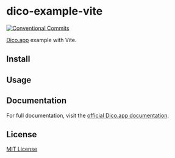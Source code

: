 # dico-example-vite

[![Conventional Commits][conventional-commits-src]][conventional-commits-href]

[Dico.app][dico] example with Vite.

## Install

<!-- TODO: Update -->

## Usage

<!-- TODO: Update -->

## Documentation

For full documentation, visit the [official Dico.app documentation][dico-docs].

## License

[MIT License](./LICENSE)

<!-- Links -->

[dico]: https://dico.app
[dico-docs]: https://docs.dico.io/guides/vite

<!-- Badges -->

[conventional-commits-src]: https://img.shields.io/badge/Conventional%20Commits-1.0.0-yellow.svg
[conventional-commits-href]: https://conventionalcommits.org
